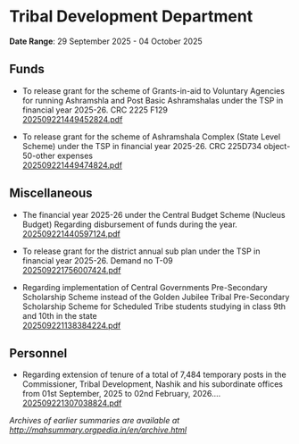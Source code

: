 # Tribal Development Department

**Date Range**: 29 September 2025 - 04 October 2025


## Funds
- To release grant for the scheme of Grants-in-aid to Voluntary Agencies  for running Ashramshla and Post Basic Ashramshalas under the TSP in financial year 2025-26. CRC 2225 F129\
  [202509221449452824.pdf](https://gr.maharashtra.gov.in/Site/Upload/Government%20Resolutions/English/202509221449452824.pdf)

- To release grant for the scheme of Ashramshala Complex (State Level  Scheme) under the TSP in financial year 2025-26. CRC 225D734 object-50-other expenses\
  [202509221449474824.pdf](https://gr.maharashtra.gov.in/Site/Upload/Government%20Resolutions/English/202509221449474824.pdf)

## Miscellaneous
- The financial year 2025-26  under the Central Budget Scheme (Nucleus Budget) Regarding disbursement of funds during the year.\
  [202509221440597124.pdf](https://gr.maharashtra.gov.in/Site/Upload/Government%20Resolutions/English/202509221440597124.pdf)

- To release grant for the district annual sub plan under the TSP in financial year 2025-26. Demand no T-09\
  [202509221756007424.pdf](https://gr.maharashtra.gov.in/Site/Upload/Government%20Resolutions/English/202509221756007424.pdf)

- Regarding implementation of Central Governments Pre-Secondary Scholarship Scheme instead of the Golden Jubilee Tribal Pre-Secondary Scholarship Scheme for Scheduled Tribe students studying in class 9th and 10th in the state\
  [202509221138384224.pdf](https://gr.maharashtra.gov.in/Site/Upload/Government%20Resolutions/English/202509221138384224.pdf)

## Personnel
- Regarding extension of tenure of a total of 7,484 temporary posts in the Commissioner, Tribal Development, Nashik and his subordinate offices from 01st September, 2025 to 02nd February, 2026....\
  [202509221307038824.pdf](https://gr.maharashtra.gov.in/Site/Upload/Government%20Resolutions/English/202509221307038824...pdf)


*Archives of earlier summaries are available at http://mahsummary.orgpedia.in/en/archive.html*